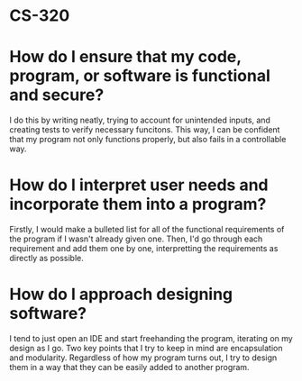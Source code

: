 # CS-320

# How do I ensure that my code, program, or software is functional and secure?

I do this by writing neatly, trying to account for unintended inputs, and creating tests to verify necessary funcitons. This way, I can be confident that my program not only functions properly, but also fails in a controllable way.

# How do I interpret user needs and incorporate them into a program?

Firstly, I would make a bulleted list for all of the functional requirements of the program if I wasn't already given one. Then, I'd go through each requirement and add them one by one, interpretting the requirements as directly as possible.

# How do I approach designing software?

I tend to just open an IDE and start freehanding the program, iterating on my design as I go. Two key points that I try to keep in mind are encapsulation and modularity. Regardless of how my program turns out, I try to design them in a way that they can be easily added to another program.
